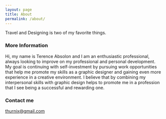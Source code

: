 ```yaml
---
layout: page
title: About
permalink: /about/
---
```


Travel and Designing is two of my favorite things.

### More Information

Hi, my name is Terence Absolon and I am an enthusiastic professional, always looking to improve on my professional and personal development. My goal is continuing with self-investment by pursuing work opportunities that help me promote my skills as a graphic designer and gaining even more experience in a creative environment. I believe that by combining my interpersonal skills with graphic design helps to promote me in a profession that I see being a successful and rewarding one.

### Contact me

[thurnix@gmail.com](mailto:email@gmail.com)
